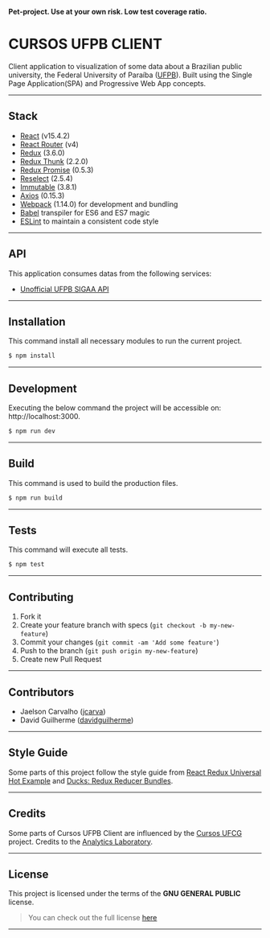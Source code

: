 **Pet-project. Use at your own risk. Low test coverage ratio.**

# CURSOS UFPB CLIENT

Client application to visualization of some data about a Brazilian public university, the Federal University of Paraíba ([UFPB](http://www.ufpb.br)). Built using the Single Page Application(SPA) and Progressive Web App concepts.

---

## Stack

* [React](https://facebook.github.io/react) (v15.4.2)
* [React Router](https://reacttraining.com/react-router/) (v4)
* [Redux](http://redux.js.org/) (3.6.0)
* [Redux Thunk](https://github.com/gaearon/redux-thunk) (2.2.0)
* [Redux Promise](https://github.com/acdlite/redux-promise) (0.5.3)
* [Reselect](https://github.com/reactjs/reselect) (2.5.4)
* [Immutable](https://facebook.github.io/immutable-js/) (3.8.1)
* [Axios](https://github.com/mzabriskie/axios) (0.15.3)
* [Webpack](https://webpack.github.io) (1.14.0) for development and bundling
* [Babel](https://babeljs.io/) transpiler for ES6 and ES7 magic
* [ESLint](http://eslint.org/) to maintain a consistent code style

---

## API

This application consumes datas from the following services:

* [Unofficial UFPB SIGAA API](https://github.com/fernandobrito/cursos_ufpb)

---

## Installation

This command install all necessary modules to run the current project.

```bash
$ npm install
```
---

## Development

Executing the below command the project will be accessible on: http://localhost:3000.

```bash
$ npm run dev
```
---

## Build

This command is used to build the production files.

```bash
$ npm run build
```
---

## Tests

This command will execute all tests.

```bash
$ npm test
```
---

## Contributing

1. Fork it
2. Create your feature branch with specs (`git checkout -b my-new-feature`)
3. Commit your changes (`git commit -am 'Add some feature'`)
4. Push to the branch (`git push origin my-new-feature`)
5. Create new Pull Request

---

## Contributors

* Jaelson Carvalho ([jcarva](https://github.com/jcarva))
* David Guilherme ([davidguilherme](https://github.com/davidguilherme))

---

## Style Guide

Some parts of this project follow the style guide from [React Redux Universal Hot Example](https://github.com/erikras/react-redux-universal-hot-example) and [Ducks: Redux Reducer Bundles](https://github.com/erikras/ducks-modular-redux).

---

## Credits

Some parts of Cursos UFPB Client are influenced by the [Cursos UFCG](http://analytics.lsd.ufcg.edu.br/cursosufcg) project. Credits to the [Analytics Laboratory](https://www.facebook.com/analytics.ufcg).

---

## License

This project is licensed under the terms of the **GNU GENERAL PUBLIC** license.
>You can check out the full license [here](https://github.com/jcarva/cursos_ufpb_client/blob/master/LICENSE)

---
